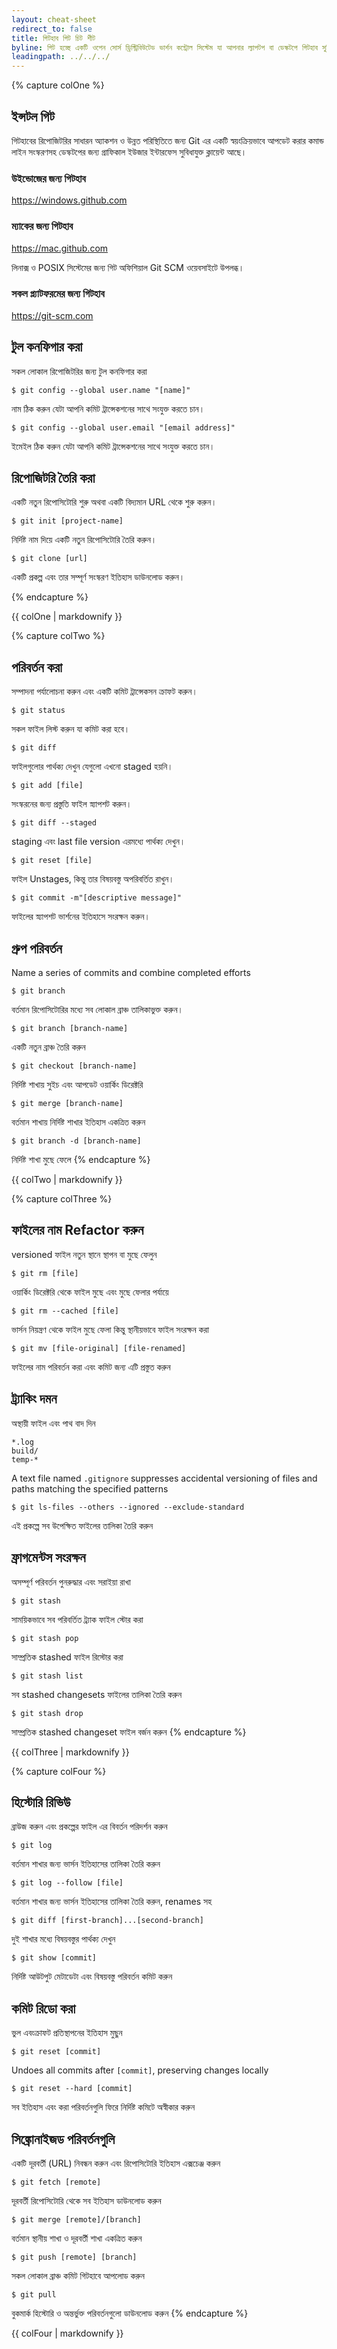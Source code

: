 ```yaml
---
layout: cheat-sheet
redirect_to: false
title: গিটহাব গিট চিট শীট
byline: গিট হচ্ছে একটি ওপেন সোর্স ড্রিস্ট্রিবিউটেড ভার্শন কন্ট্রোল সিস্টেম যা আপনার ল্যাপটপ বা ডেস্কটপে গিটহাব সুবিধাদি প্রদান করে। এই চিট শীটে সাধারনভাবে ব্যবহৃত গিট কমান্ড লাইনের নির্দেশনা দেওয়া আছে ।
leadingpath: ../../../
---
```


{% capture colOne %}
## ইন্সটল গিট
গিটহাবের রিপোজিটরির  সাধারন অ্যাকশন ও  উন্নত পরিস্থিতিতে জন্য Git এর একটি স্বয়ংক্রিয়ভাবে আপডেট করার কমান্ড লাইন সংস্করণসহ  ডেস্কটপের জন্য গ্রাফিকাল ইউজার ইন্টারফেস সুবিধাযুক্ত ক্লায়েন্ট আছে।

### উইন্ডোজের জন্য গিটহাব
https://windows.github.com

### ম্যাকের জন্য গিটহাব
https://mac.github.com

লিনাক্স ও POSIX সিস্টেমের জন্য গিট অফিশিয়াল Git SCM ওয়েবসাইটে উপলব্ধ।

### সকল প্ল্যাটফরমের জন্য গিটহাব
https://git-scm.com

## টুল কনফিগার করা
সকল লোকাল রিপোজিটরির জন্য টুল কনফিগার করা

```$ git config --global user.name "[name]"```

নাম ঠিক করুন যেটা আপনি কমিট ট্রান্সেকশনের সাথে  সংযুক্ত করতে চান।


```$ git config --global user.email "[email address]"```

ইমেইল ঠিক করুন যেটা আপনি কমিট ট্রান্সেকশনের সাথে  সংযুক্ত করতে চান।


## রিপোজিটরি তৈরি করা
একটি নতুন রিপোসিটোরি শুরু অথবা একটি বিদ্যমান URL থেকে শুরু করুন।


```$ git init [project-name]```

নির্দিষ্ট নাম দিয়ে একটি নতুন  রিপোসিটোরি তৈরি করুন।


```$ git clone [url]```

একটি প্রকল্প এবং তার সম্পূর্ণ সংস্করণ ইতিহাস ডাউনলোড করুন।

{% endcapture %}
<div class="col-md-6">
{{ colOne | markdownify }}
</div>


{% capture colTwo %}

## পরিবর্তন করা
সম্পাদনা পর্যালোচনা করুন এবং একটি কমিট ট্রান্সেকসন ক্রাফট করুন।


```$ git status```

সকল ফাইল লিস্ট করুন যা কমিট করা হবে।


```$ git diff```

ফাইলগুলোর পার্থক্য দেখুন যেগুলো এখনো staged হয়নি।


```$ git add [file]```

সংস্করনের  জন্য প্রস্তুতি ফাইল স্ন্যাপশট করুন।


```$ git diff --staged```

staging এবং last file version এরমধ্যে পার্থক্য দেখুন।


```$ git reset [file]```

ফাইল Unstages, কিন্তু তার বিষয়বস্তু অপরিবর্তিত রাখুন।


```$ git commit -m"[descriptive message]"```

ফাইলের  স্ন্যাপশট ভার্শনের ইতিহাসে সংরক্ষন করুন।

## গ্রুপ পরিবর্তন
Name a series of commits and combine completed efforts


```$ git branch```

বর্তমান রিপোসিটোরির মধ্যে সব লোকাল ব্রাঞ্চ তালিকাভুক্ত করুন।


```$ git branch [branch-name]```

একটি নতুন ব্রাঞ্চ তৈরি করুন


```$ git checkout [branch-name]```

নির্দিষ্ট শাখায় সুইচ এবং আপডেট ওয়ার্কিং ডিরেক্টরি


```$ git merge [branch-name]```

বর্তমান শাখায় নির্দিষ্ট শাখার ইতিহাস একত্রিত করুন


```$ git branch -d [branch-name]```

নির্দিষ্ট শাখা মুছে ফেলে
{% endcapture %}
<div class="col-md-6">
{{ colTwo | markdownify }}
</div>
<div class="clearfix"></div>


{% capture colThree %}
## ফাইলের নাম Refactor করুন
versioned ফাইল নতুন স্থানে স্থাপন বা মুছে ফেলুন


```$ git rm [file]```

ওয়ার্কিং ডিরেক্টরি থেকে ফাইল মুছে এবং মুছে ফেলার পর্যায়ে


```$ git rm --cached [file]```

ভার্সন নিয়ন্ত্রণ থেকে ফাইল মুছে ফেলা কিন্তু স্থানীয়ভাবে ফাইল সংরক্ষন করা


```$ git mv [file-original] [file-renamed]```

ফাইলের নাম পরিবর্তন করা এবং কমিট জন্য এটি প্রস্তুত করুন

## ট্র্যাকিং দমন
অস্থায়ী ফাইল এবং পাথ বাদ দিন

```
*.log
build/
temp-*
```

A text file named `.gitignore` suppresses accidental versioning of files and paths matching the specified patterns


```$ git ls-files --others --ignored --exclude-standard```

এই প্রকল্পে সব উপেক্ষিত ফাইলের  তালিকা তৈরি করুন

## ফ্রাগমেন্টস সংরক্ষন
অসম্পূর্ণ পরিবর্তন পুনরুদ্ধার এবং সরাইয়া রাখা


```$ git stash```

সাময়িকভাবে সব পরিবর্তিত ট্র্যাক ফাইল স্টোর করা


```$ git stash pop```

সাম্প্রতিক stashed ফাইল রিস্টোর করা


```$ git stash list```

সব stashed changesets ফাইলের তালিকা তৈরি করুন


```$ git stash drop```

সাম্প্রতিক stashed changeset ফাইল বর্জন করুন
{% endcapture %}
<div class="col-md-6">
{{ colThree | markdownify }}
</div>

{% capture colFour %}
## হিস্টোরি রিভিউ
ব্রাউজ করুন এবং প্রকল্পের ফাইল এর বিবর্তন পরিদর্শন করুন


```$ git log```

বর্তমান শাখার জন্য ভার্সন ইতিহাসের তালিকা তৈরি করুন


```$ git log --follow [file]```

বর্তমান শাখার জন্য ভার্সন ইতিহাসের তালিকা তৈরি করুন, renames সহ


```$ git diff [first-branch]...[second-branch]```

দুই শাখার মধ্যে বিষয়বস্তুর পার্থক্য দেখুন


```$ git show [commit]```

নির্দিষ্ট আউটপুট মেটাডেটা এবং বিষয়বস্তু পরিবর্তন কমিট করুন

## কমিট রিডো করা
ভুল এবংক্রাফট  প্রতিস্থাপনের  ইতিহাস মুছুন


```$ git reset [commit]```

Undoes all commits after `[commit]`, preserving changes locally


```$ git reset --hard [commit]```

সব ইতিহাস এবং করা পরিবর্তনগুলি ফিরে নির্দিষ্ট কমিটে অস্বীকার করুন

## সিঙ্ক্রোনাইজড  পরিবর্তনগুলি
একটি দূরবর্তী (URL) নিবন্ধন করুন এবং রিপোসিটোরি ইতিহাস এক্সচেঞ্জ করুন


```$ git fetch [remote]```

দূরবর্তী রিপোসিটোরি  থেকে সব ইতিহাস ডাউনলোড করুন


```$ git merge [remote]/[branch]```

বর্তমান স্থানীয় শাখা ও  দূরবর্তী শাখা একত্রিত করুন


```$ git push [remote] [branch]```

সকল লোকাল ব্রাঞ্চ কমিট গিটহাবে আপলোড করুন


```$ git pull```

বুকমার্ক হিস্টোরি ও অন্তর্ভুক্ত পরিবর্তনগুলো ডাউনলোড করুন
{% endcapture %}
<div class="col-md-6">
{{ colFour | markdownify }}
</div>
